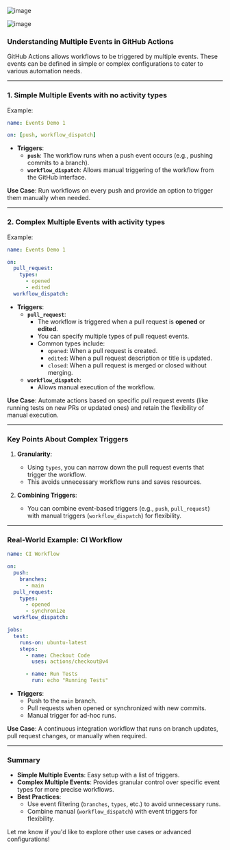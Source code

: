![image](https://github.com/user-attachments/assets/f83cc63b-9b26-481a-a198-b1b2049db807)

![image](https://github.com/user-attachments/assets/ca1f5c67-654d-4f37-a496-ab1d075fcc61)


### Understanding Multiple Events in GitHub Actions

GitHub Actions allows workflows to be triggered by multiple events. These events can be defined in simple or complex configurations to cater to various automation needs.

---

### 1. **Simple Multiple Events with no activity types**

Example:

```yaml
name: Events Demo 1

on: [push, workflow_dispatch]
```

- **Triggers**:
  - **`push`**: The workflow runs when a push event occurs (e.g., pushing commits to a branch).
  - **`workflow_dispatch`**: Allows manual triggering of the workflow from the GitHub interface.

**Use Case**: Run workflows on every push and provide an option to trigger them manually when needed.

---

### 2. **Complex Multiple Events with activity types**

Example:

```yaml
name: Events Demo 1

on:
  pull_request:
    types:
      - opened
      - edited
  workflow_dispatch:
```

- **Triggers**:
  - **`pull_request`**:
    - The workflow is triggered when a pull request is **opened** or **edited**.
    - You can specify multiple types of pull request events.
    - Common types include:
      - `opened`: When a pull request is created.
      - `edited`: When a pull request description or title is updated.
      - `closed`: When a pull request is merged or closed without merging.
  - **`workflow_dispatch`**:
    - Allows manual execution of the workflow.

**Use Case**: Automate actions based on specific pull request events (like running tests on new PRs or updated ones) and retain the flexibility of manual execution.

---

### Key Points About Complex Triggers

1. **Granularity**:
   - Using `types`, you can narrow down the pull request events that trigger the workflow.
   - This avoids unnecessary workflow runs and saves resources.

2. **Combining Triggers**:
   - You can combine event-based triggers (e.g., `push`, `pull_request`) with manual triggers (`workflow_dispatch`) for flexibility.

---

### Real-World Example: CI Workflow

```yaml
name: CI Workflow

on:
  push:
    branches:
      - main
  pull_request:
    types:
      - opened
      - synchronize
  workflow_dispatch:

jobs:
  test:
    runs-on: ubuntu-latest
    steps:
      - name: Checkout Code
        uses: actions/checkout@v4

      - name: Run Tests
        run: echo "Running Tests"
```

- **Triggers**:
  - Push to the `main` branch.
  - Pull requests when opened or synchronized with new commits.
  - Manual trigger for ad-hoc runs.

**Use Case**: A continuous integration workflow that runs on branch updates, pull request changes, or manually when required.

---

### Summary

- **Simple Multiple Events**: Easy setup with a list of triggers.
- **Complex Multiple Events**: Provides granular control over specific event types for more precise workflows.
- **Best Practices**:
  - Use event filtering (`branches`, `types`, etc.) to avoid unnecessary runs.
  - Combine manual (`workflow_dispatch`) with event triggers for flexibility.

Let me know if you'd like to explore other use cases or advanced configurations!
